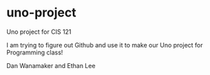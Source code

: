 # uno-project
Uno project for CIS 121

I am trying to figure out Github and use it to make our Uno project for Programming class!

Dan Wanamaker and Ethan Lee
